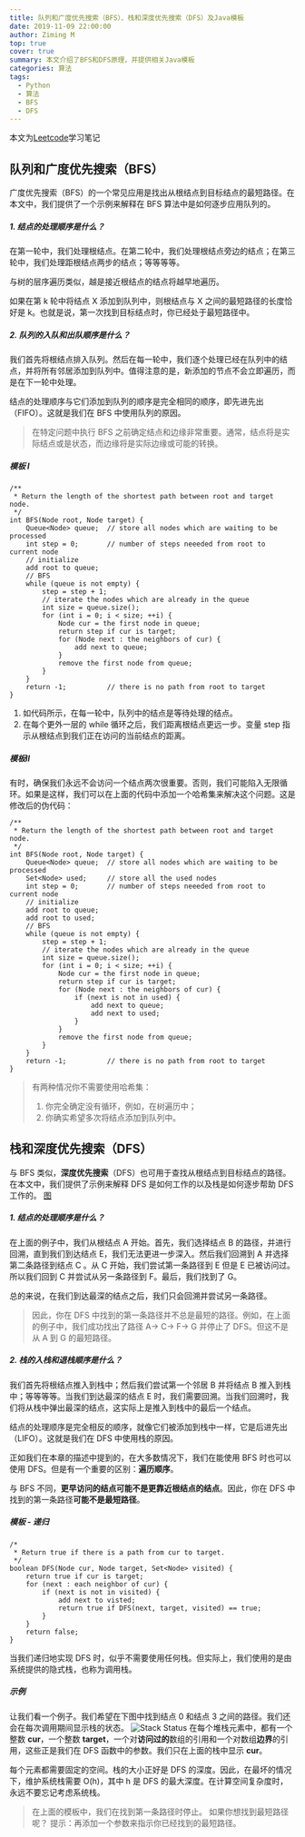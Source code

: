 ```yaml
---
title: 队列和广度优先搜索（BFS）、栈和深度优先搜索（DFS）及Java模板
date: 2019-11-09 22:00:00
author: Ziming M
top: true
cover: true
summary: 本文介绍了BFS和DFS原理，并提供相关Java模板
categories: 算法
tags:
  - Python
  - 算法
  - BFS
  - DFS
---
```

本文为[Leetcode]([https://leetcode-cn.com/explore/learn/card/queue-stack/217/queue-and-bfs/870/](https://leetcode-cn.com/explore/learn/card/queue-stack/217/queue-and-bfs/870/)
)学习笔记
## 队列和广度优先搜索（BFS）
广度优先搜索（BFS）的一个常见应用是找出从根结点到目标结点的最短路径。在本文中，我们提供了一个示例来解释在 BFS 算法中是如何逐步应用队列的。

##### 1. 结点的处理顺序是什么？

在第一轮中，我们处理根结点。在第二轮中，我们处理根结点旁边的结点；在第三轮中，我们处理距根结点两步的结点；等等等等。

与树的层序遍历类似，越是接近根结点的结点将越早地遍历。

如果在第 k 轮中将结点 X 添加到队列中，则根结点与 X 之间的最短路径的长度恰好是 k。也就是说，第一次找到目标结点时，你已经处于最短路径中。

##### 2. 队列的入队和出队顺序是什么？

我们首先将根结点排入队列。然后在每一轮中，我们逐个处理已经在队列中的结点，并将所有邻居添加到队列中。值得注意的是，新添加的节点不会立即遍历，而是在下一轮中处理。

结点的处理顺序与它们添加到队列的顺序是完全相同的顺序，即先进先出（FIFO）。这就是我们在 BFS 中使用队列的原因。

> 在特定问题中执行 BFS 之前确定结点和边缘非常重要。通常，结点将是实际结点或是状态，而边缘将是实际边缘或可能的转换。

##### *模板 I*

```
/**
 * Return the length of the shortest path between root and target node.
 */
int BFS(Node root, Node target) {
    Queue<Node> queue;  // store all nodes which are waiting to be processed
    int step = 0;       // number of steps neeeded from root to current node
    // initialize
    add root to queue;
    // BFS
    while (queue is not empty) {
        step = step + 1;
        // iterate the nodes which are already in the queue
        int size = queue.size();
        for (int i = 0; i < size; ++i) {
            Node cur = the first node in queue;
            return step if cur is target;
            for (Node next : the neighbors of cur) {
                add next to queue;
            }
            remove the first node from queue;
        }
    }
    return -1;          // there is no path from root to target
}
```
1. 如代码所示，在每一轮中，队列中的结点是等待处理的结点。
2. 在每个更外一层的 while 循环之后，我们距离根结点更远一步。变量 step 指示从根结点到我们正在访问的当前结点的距离。

##### *模板II*

有时，确保我们永远不会访问一个结点两次很重要。否则，我们可能陷入无限循环。如果是这样，我们可以在上面的代码中添加一个哈希集来解决这个问题。这是修改后的伪代码：
```
/**
 * Return the length of the shortest path between root and target node.
 */
int BFS(Node root, Node target) {
    Queue<Node> queue;  // store all nodes which are waiting to be processed
    Set<Node> used;     // store all the used nodes
    int step = 0;       // number of steps neeeded from root to current node
    // initialize
    add root to queue;
    add root to used;
    // BFS
    while (queue is not empty) {
        step = step + 1;
        // iterate the nodes which are already in the queue
        int size = queue.size();
        for (int i = 0; i < size; ++i) {
            Node cur = the first node in queue;
            return step if cur is target;
            for (Node next : the neighbors of cur) {
                if (next is not in used) {
                    add next to queue;
                    add next to used;
                }
            }
            remove the first node from queue;
        }
    }
    return -1;          // there is no path from root to target
}
```

> 有两种情况你不需要使用哈希集：
> 1. 你完全确定没有循环，例如，在树遍历中；
> 2. 你确实希望多次将结点添加到队列中。

## 栈和深度优先搜索（DFS）

与 BFS 类似，**深度优先搜索**（DFS）也可用于查找从根结点到目标结点的路径。在本文中，我们提供了示例来解释 DFS 是如何工作的以及栈是如何逐步帮助 DFS 工作的。
[图](https://leetcode-cn.com/explore/learn/card/queue-stack/219/stack-and-dfs/881/)

##### 1. 结点的处理顺序是什么？

在上面的例子中，我们从根结点 A 开始。首先，我们选择结点 B 的路径，并进行回溯，直到我们到达结点 E，我们无法更进一步深入。然后我们回溯到 A 并选择第二条路径到结点 C 。从 C 开始，我们尝试第一条路径到 E 但是 E 已被访问过。所以我们回到 C 并尝试从另一条路径到 F。最后，我们找到了 G。

总的来说，在我们到达最深的结点之后，我们只会回溯并尝试另一条路径。
> 因此，你在 DFS 中找到的第一条路径并不总是最短的路径。例如，在上面的例子中，我们成功找出了路径 A-> C-> F-> G 并停止了 DFS。但这不是从 A 到 G 的最短路径。

##### 2. 栈的入栈和退栈顺序是什么？

我们首先将根结点推入到栈中；然后我们尝试第一个邻居 B 并将结点 B 推入到栈中；等等等等。当我们到达最深的结点 E 时，我们需要回溯。当我们回溯时，我们将从栈中弹出最深的结点，这实际上是推入到栈中的最后一个结点。

结点的处理顺序是完全相反的顺序，就像它们被添加到栈中一样，它是后进先出（LIFO）。这就是我们在 DFS 中使用栈的原因。

正如我们在本章的描述中提到的，在大多数情况下，我们在能使用 BFS 时也可以使用 DFS。但是有一个重要的区别：**遍历顺序**。

与 BFS 不同，**更早访问的结点可能不是更靠近根结点的结点**。因此，你在 DFS 中找到的第一条路径**可能不是最短路径**。
##### *模板 - 递归*
```
/*
 * Return true if there is a path from cur to target.
 */
boolean DFS(Node cur, Node target, Set<Node> visited) {
    return true if cur is target;
    for (next : each neighbor of cur) {
        if (next is not in visited) {
            add next to visted;
            return true if DFS(next, target, visited) == true;
        }
    }
    return false;
}
```
当我们递归地实现 DFS 时，似乎不需要使用任何栈。但实际上，我们使用的是由系统提供的隐式栈，也称为调用栈。
##### *示例*
让我们看一个例子。我们希望在下图中找到结点 0 和结点 3 之间的路径。我们还会在每次调用期间显示栈的状态。
![Stack Status](https://upload-images.jianshu.io/upload_images/19942712-20b7c9e726b380f2.png?imageMogr2/auto-orient/strip%7CimageView2/2/w/1240)
在每个堆栈元素中，都有一个整数 **cur**，一个整数 **target**，一个对**访问过的**数组的引用和一个对数组**边界**的引用，这些正是我们在 DFS 函数中的参数。我们只在上面的栈中显示 **cur**。

每个元素都需要固定的空间。栈的大小正好是 DFS 的深度。因此，在最坏的情况下，维护系统栈需要 O(h)，其中 h 是 DFS 的最大深度。在计算空间复杂度时，永远不要忘记考虑系统栈。
> 在上面的模板中，我们在找到第一条路径时停止。
> 如果你想找到最短路径呢？
> 提示：再添加一个参数来指示你已经找到的最短路径。